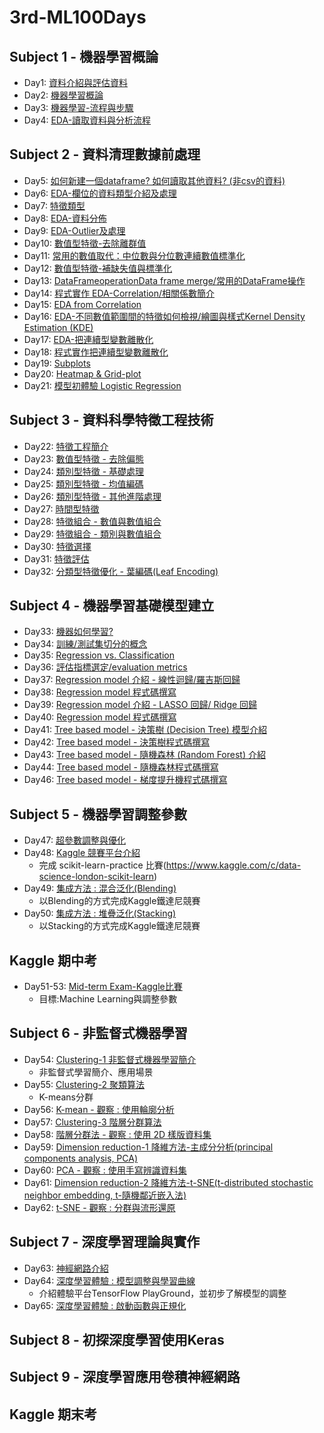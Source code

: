 # 3rd-ML100Days

## Subject 1 - 機器學習概論
* Day1: [資料介紹與評估資料](https://github.com/pei8518/3rd-ML100Days/blob/master/homework/Day001/Day_001_HW.ipynb)
* Day2: [機器學習概論](https://github.com/pei8518/3rd-ML100Days/blob/master/homework/Day002/Day_002_HW.ipynb)
* Day3: [機器學習-流程與步驟](https://github.com/pei8518/3rd-ML100Days/blob/master/homework/Day003/Day_003_HW.ipynb)
* Day4: [EDA-讀取資料與分析流程](https://github.com/pei8518/3rd-ML100Days/blob/master/homework/Day004/Day_004_HW.ipynb)
## Subject 2 - 資料清理數據前處理
* Day5: [如何新建一個dataframe? 如何讀取其他資料? (非csv的資料)](https://github.com/pei8518/3rd-ML100Days/blob/master/homework/Day005/Day_005_HW.ipynb)
* Day6: [EDA-欄位的資料類型介紹及處理](https://github.com/pei8518/3rd-ML100Days/blob/master/homework/Day006/Day_006_HW.ipynb)
* Day7: [特徵類型](https://github.com/pei8518/3rd-ML100Days/blob/master/homework/Day007/Day_007_HW.ipynb)
* Day8: [EDA-資料分佈](https://github.com/pei8518/3rd-ML100Days/blob/master/homework/Day008/Day_008_HW.ipynb)
* Day9: [EDA-Outlier及處理](https://github.com/pei8518/3rd-ML100Days/blob/master/homework/Day009/Day_009_HW.ipynb)
* Day10: [數值型特徵-去除離群值](https://github.com/pei8518/3rd-ML100Days/blob/master/homework/Day010/Day_010_HW.ipynb)
* Day11: [常用的數值取代：中位數與分位數連續數值標準化](https://github.com/pei8518/3rd-ML100Days/blob/master/homework/Day011/Day_011_HW.ipynb)
* Day12: [數值型特徵-補缺失值與標準化](https://github.com/pei8518/3rd-ML100Days/blob/master/homework/Day012/Day_012_HW.ipynb)
* Day13: [DataFrameoperationData frame merge/常用的DataFrame操作](https://github.com/pei8518/3rd-ML100Days/blob/master/homework/Day013/Day_013_HW.ipynb)
* Day14: [程式實作 EDA-Correlation/相關係數簡介](https://github.com/pei8518/3rd-ML100Days/blob/master/homework/Day014/Day_014_HW.ipynb)
* Day15: [EDA from Correlation](https://github.com/pei8518/3rd-ML100Days/blob/master/homework/Day015/Day_015_HW.ipynb)
* Day16: [EDA-不同數值範圍間的特徵如何檢視/繪圖與樣式Kernel Density Estimation (KDE)](https://github.com/pei8518/3rd-ML100Days/blob/master/homework/Day016/Day_016_HW.ipynb)
* Day17: [EDA-把連續型變數離散化](https://github.com/pei8518/3rd-ML100Days/blob/master/homework/Day017/Day_017_HW.ipynb)
* Day18: [程式實作把連續型變數離散化](https://github.com/pei8518/3rd-ML100Days/blob/master/homework/Day018/Day_018_HW.ipynb)
* Day19: [Subplots](https://github.com/pei8518/3rd-ML100Days/blob/master/homework/Day019/Day_019_HW.ipynb)
* Day20: [Heatmap & Grid-plot](https://github.com/pei8518/3rd-ML100Days/blob/master/homework/Day020/Day_020_HW.ipynb)
* Day21: [模型初體驗 Logistic Regression](https://github.com/pei8518/3rd-ML100Days/blob/master/homework/Day021/Day_021_HW.ipynb)
## Subject 3 - 資料科學特徵工程技術
* Day22: [特徵工程簡介](https://github.com/pei8518/3rd-ML100Days/blob/master/homework/Day022/Day_022_HW.ipynb)
* Day23: [數值型特徵 - 去除偏態](https://github.com/pei8518/3rd-ML100Days/blob/master/homework/Day023/Day_023_HW.ipynb)
* Day24: [類別型特徵 - 基礎處理](https://github.com/pei8518/3rd-ML100Days/blob/master/homework/Day024/Day_024_HW.ipynb)
* Day25: [類別型特徵 - 均值編碼](https://github.com/pei8518/3rd-ML100Days/blob/master/homework/Day025/Day_025_HW.ipynb)
* Day26: [類別型特徵 - 其他進階處理](https://github.com/pei8518/3rd-ML100Days/blob/master/homework/Day026/Day_026_HW.ipynb)
* Day27: [時間型特徵](https://github.com/pei8518/3rd-ML100Days/blob/master/homework/Day027/Day_027_HW.ipynb)
* Day28: [特徵組合 - 數值與數值組合](https://github.com/pei8518/3rd-ML100Days/blob/master/homework/Day028/Day_028_HW.ipynb)
* Day29: [特徵組合 - 類別與數值組合](https://github.com/pei8518/3rd-ML100Days/blob/master/homework/Day029/Day_029_HW.ipynb)
* Day30: [特徵選擇](https://github.com/pei8518/3rd-ML100Days/blob/master/homework/Day030/Day_030_HW.ipynb)
* Day31: [特徵評估](https://github.com/pei8518/3rd-ML100Days/blob/master/homework/Day031/Day_031_HW.ipynb)
* Day32: [分類型特徵優化 - 葉編碼(Leaf Encoding)](https://github.com/pei8518/3rd-ML100Days/blob/master/homework/Day032/Day_032_HW.ipynb)
## Subject 4 - 機器學習基礎模型建立
* Day33: [機器如何學習?](https://github.com/pei8518/3rd-ML100Days/blob/master/homework/Day033/Day_033_HW.ipynb)
* Day34: [訓練/測試集切分的概念](https://github.com/pei8518/3rd-ML100Days/blob/master/homework/Day034/Day_034_HW.ipynb)
* Day35: [Regression vs. Classification](https://github.com/pei8518/3rd-ML100Days/blob/master/homework/Day035/Day_035_HW.ipynb)
* Day36: [評估指標選定/evaluation metrics](https://github.com/pei8518/3rd-ML100Days/blob/master/homework/Day036/Day_036_HW.ipynb)
* Day37: [Regression model 介紹 - 線性迴歸/羅吉斯回歸](https://github.com/pei8518/3rd-ML100Days/blob/master/homework/Day037/Day_037_HW.ipynb)
* Day38: [Regression model 程式碼撰寫](https://github.com/pei8518/3rd-ML100Days/blob/master/homework/Day038/Day_038_HW.ipynb)
* Day39: [Regression model 介紹 - LASSO 回歸/ Ridge 回歸](https://github.com/pei8518/3rd-ML100Days/blob/master/homework/Day039/Day_039_HW.ipynb)
* Day40: [Regression model 程式碼撰寫](https://github.com/pei8518/3rd-ML100Days/blob/master/homework/Day040/Day_040_HW.ipynb)
* Day41: [Tree based model - 決策樹 (Decision Tree) 模型介紹](https://github.com/pei8518/3rd-ML100Days/blob/master/homework/Day041/Day_041_HW.ipynb)
* Day42: [Tree based model - 決策樹程式碼撰寫](https://github.com/pei8518/3rd-ML100Days/blob/master/homework/Day042/Day_042_HW.ipynb)
* Day43: [Tree based model - 隨機森林 (Random Forest) 介紹](https://github.com/pei8518/3rd-ML100Days/blob/master/homework/Day043/Day_043_HW.ipynb)
* Day44: [Tree based model - 隨機森林程式碼撰寫](https://github.com/pei8518/3rd-ML100Days/blob/master/homework/Day044/Day_044_HW.ipynb)
* Day46: [Tree based model - 梯度提升機程式碼撰寫](https://github.com/pei8518/3rd-ML100Days/blob/master/homework/Day046/Day_046_HW.ipynb)
## Subject 5 - 機器學習調整參數
* Day47: [超參數調整與優化](https://github.com/pei8518/3rd-ML100Days/blob/master/homework/Day047/Day_047_HW.ipynb)
* Day48: [Kaggle 競賽平台介紹](https://github.com/pei8518/3rd-ML100Days/blob/master/homework/Day048/Day_048_HW.ipynb)
  - 完成 scikit-learn-practice 比賽(https://www.kaggle.com/c/data-science-london-scikit-learn)
* Day49: [集成方法 : 混合泛化(Blending)](https://github.com/pei8518/3rd-ML100Days/blob/master/homework/Day049/Day_049_Blending_HW.ipynb)
  - 以Blending的方式完成Kaggle鐵達尼競賽
* Day50: [集成方法 : 堆疊泛化(Stacking)](https://github.com/pei8518/3rd-ML100Days/blob/master/homework/Day050/Day_050_Blending_HW.ipynb)
  - 以Stacking的方式完成Kaggle鐵達尼競賽
## Kaggle 期中考
* Day51-53: [Mid-term Exam-Kaggle比賽](https://github.com/pei8518/3rd-ML100Days/blob/master/homework/Day051_053/Day_051_053_midterm_exam.ipynb)
  - 目標:Machine Learning與調整參數
## Subject 6 - 非監督式機器學習
* Day54: [Clustering-1 非監督式機器學習簡介]()
  - 非監督式學習簡介、應用場景
* Day55: [Clustering-2 聚類算法]()
  - K-means分群
* Day56: [K-mean - 觀察 : 使用輪廓分析]()
* Day57: [Clustering-3 階層分群算法]()
* Day58: [階層分群法 - 觀察 : 使用 2D 樣版資料集]()
* Day59: [Dimension reduction-1 降維方法-主成分分析(principal components analysis, PCA)]()
* Day60: [PCA - 觀察 : 使用手寫辨識資料集]()
* Day61: [Dimension reduction-2 降維方法-t-SNE(t-distributed stochastic neighbor embedding, t-隨機鄰近嵌入法)]()
* Day62: [t-SNE - 觀察 : 分群與流形還原]()
## Subject 7 - 深度學習理論與實作
* Day63: [神經網路介紹]()
* Day64: [深度學習體驗 : 模型調整與學習曲線]()
  - 介紹體驗平台TensorFlow PlayGround，並初步了解模型的調整
* Day65: [深度學習體驗 : 啟動函數與正規化]()
## Subject 8 - 初探深度學習使用Keras

## Subject 9 - 深度學習應用卷積神經網路

## Kaggle 期末考






